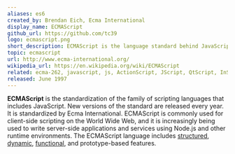 ```yaml
---
aliases: es6
created_by: Brendan Eich, Ecma International
display_name: ECMAScript
github_url: https://github.com/tc39
logo: ecmascript.png
short_description: ECMAScript is the language standard behind JavaScript and other, similar languages.
topic: ecmascript
url: http://www.ecma-international.org/
wikipedia_url: https://en.wikipedia.org/wiki/ECMAScript
related: ecma-262, javascript, js, ActionScript, JScript, QtScript, InScript, google-apps-script, nodejs
released: June 1997
---
```

**ECMAScript** is the standardization of the family of scripting languages that includes JavaScript. New versions of the standard are released every year. It is standardized by Ecma International. ECMAScript is commonly used for client-side scripting on the World Wide Web, and it is increasingly being used to write server-side applications and services using Node.js and other runtime environments. The ECMAScript language includes [structured](https://github.com/topics/structured-programming), [dynamic](https://github.com/topics/dynamic-programmng), [functional](https://github.com/topics/functional-programming), and prototype-based features.
